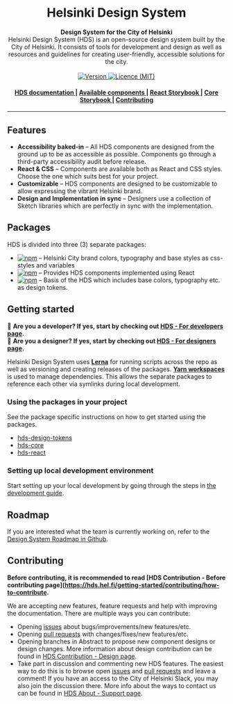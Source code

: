 <h1 align="center">Helsinki Design System</h1>

<div align="center">
  <strong>Design System for the City of Helsinki</strong>
</div>
<div align="center">
  Helsinki Design System (HDS) is an open-source design system built by the City of Helsinki. It consists of tools for development and design as well as resources and guidelines for creating user-friendly, accessible solutions for the city.
</div>

<br />

<div align="center">
  <!-- Version -->
  <a href="https://github.com/City-of-Helsinki/helsinki-design-system/releases/latest">
    <img src="https://img.shields.io/github/v/release/City-of-Helsinki/helsinki-design-system?label=version&style=flat-square"
      alt="Version" />
  </a>
  <!-- Licence -->
  <a href="https://github.com/City-of-Helsinki/helsinki-design-system/blob/master/LICENSE">
    <img src="https://img.shields.io/github/license/City-of-Helsinki/helsinki-design-system?style=flat-square"
      alt="Licence (MIT)" />
  </a>
</div>

<div align="center">
  <h4>
    <a href="http://hds.hel.fi">
      HDS documentation
    </a>
    <span> | </span>
    <a href="https://hds.hel.fi/components">
      Available components
    </a>
    <span> | </span>
    <a href="https://hds.hel.fi/storybook/react/">
      React Storybook
    </a>
    <span> | </span>
    <a href="https://hds.hel.fi/storybook/core">
      Core Storybook
    </a>
    <span> | </span>
    <a href="https://hds.hel.fi/getting-started/contributing/how-to-contribute">
      Contributing
    </a>
  </h4>
</div>

***

## Features

- **Accessibility baked-in** – All HDS components are designed from the ground up to be as accessible as possible. Components go through a third-party accessibility audit before release.
- **React & CSS** – Components are available both as React and CSS styles. Choose the one which suits best for your project.
- **Customizable** – HDS components are designed to be customizable to allow expressing the vibrant Helsinki brand.
- **Design and Implementation in sync** – Designers use a collection of Sketch libraries which are perfectly in sync with the implementation.

## Packages

HDS is divided into three (3) separate packages:

- [![npm](https://img.shields.io/npm/v/hds-core?label=hds-core&style=flat-square)](https://www.npmjs.com/package/hds-core) – Helsinki City brand colors, typography and base styles as css-styles and variables
- [![npm](https://img.shields.io/npm/v/hds-react?label=hds-react&style=flat-square)](https://www.npmjs.com/package/hds-react) – Provides HDS components implemented using React
- [![npm](https://img.shields.io/npm/v/hds-design-tokens?label=hds-design-tokens&style=flat-square)](https://www.npmjs.com/package/hds-design-tokens) – Basis of the HDS which includes base colors, typography etc. as design tokens.

## Getting started

:wrench: **Are you a developer? If yes, start by checking out [HDS - For developers page](https://hds.hel.fi/getting-started/developer).**<br />
:art: **Are you a designer? If yes, start by checking out [HDS - For designers page](https://hds.hel.fi/getting-started/designer).**

Helsinki Design System uses [**Lerna**](https://lerna.js.org/) for running scripts across the repo as well as versioning and creating releases of the packages. [**Yarn workspaces**](https://yarnpkg.com/lang/en/docs/workspaces/) is used to manage dependencies. This allows the separate packages to reference each other via symlinks during local development.

### Using the packages in your project

See the package specific instructions on how to get started using the packages.

- [hds-design-tokens](./packages/design-tokens/README.md#getting-started)
- [hds-core](./packages/core/README.md#getting-started)
- [hds-react](./packages/react/README.md#getting-started)

### Setting up local development environment

Start setting up your local development by going through the steps in [the development guide](./DEVELOPMENT.md).

## Roadmap

If you are interested what the team is currently working on, refer to the [Design System Roadmap in Github](https://github.com/City-of-Helsinki/helsinki-design-system/projects/1).

## Contributing

**Before contributing, it is recommended to read [HDS Contribution - Before contributing page](https://hds.hel.fi/getting-started/contributing/how-to-contribute.**

We are accepting new features, feature requests and help with improving the documentation. There are multiple ways you can contribute:

- Opening [issues](https://github.com/City-of-Helsinki/helsinki-design-system/issues) about bugs/improvements/new features/etc.
- Opening [pull requests](https://github.com/City-of-Helsinki/helsinki-design-system/pulls) with changes/fixes/new features/etc.
- Opening branches in Abstract to propose new component designs or design changes. More information about design contribution can be found in [HDS Contribution - Design page](https://hds.hel.fi/getting-started/contributing/design).
- Take part in discussion and commenting new HDS features. The easiest way to do this is to browse open [issues](https://github.com/City-of-Helsinki/helsinki-design-system/issues) and [pull requests](https://github.com/City-of-Helsinki/helsinki-design-system/pulls) and leave a comment! If you have an access to the City of Helsinki Slack, you may also join the discussion there. More info about the ways to contact us can be found in [HDS About - Support page](https://hds.hel.fi/about).
